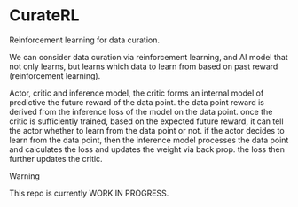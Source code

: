 # CurateRL
Reinforcement learning for data curation.

We can consider data curation via reinforcement learning, and AI model that not only learns, but learns which data to learn from based on past reward (reinforcement learning).

Actor, critic and inference model, the critic forms an internal model of predictive the future reward of the data point. the data point reward is derived from the inference loss of the model on the data point. once the critic is sufficiently trained, based on the expected future reward, it can tell the actor whether to learn from the data point or not. if the actor decides to learn from the data point, then the inference model processes the data point and calculates the loss and updates the weight via back prop. the loss then further updates the critic.


> [!WARNING]  
> This repo is currently WORK IN PROGRESS. 
